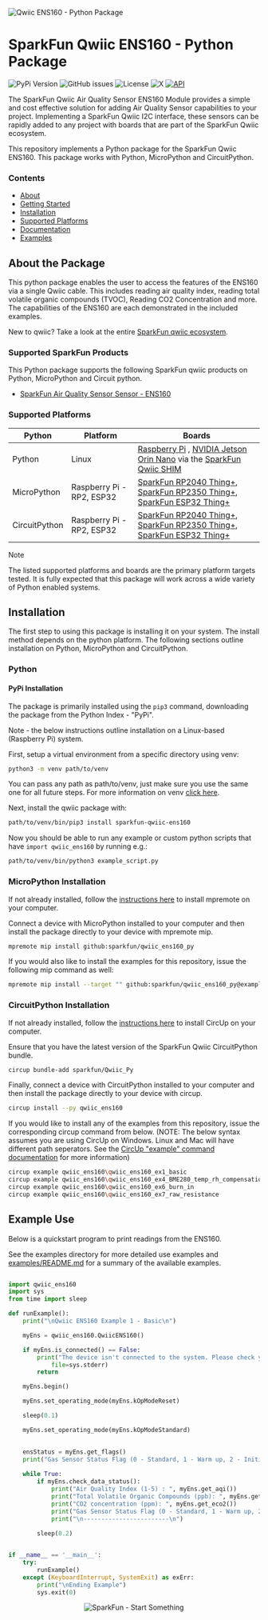 ![Qwiic ENS160 - Python Package](docs/images/gh-banner.png "qwiic ENS160 Python Package")

# SparkFun Qwiic ENS160 - Python Package

![PyPi Version](https://img.shields.io/pypi/v/sparkfun_qwiic_ens160)
![GitHub issues](https://img.shields.io/github/issues/sparkfun/qwiic_ens160_py)
![License](https://img.shields.io/github/license/sparkfun/qwiic_ens160_py)
![X](https://img.shields.io/twitter/follow/sparkfun)
[![API](https://img.shields.io/badge/API%20Reference-blue)](https://docs.sparkfun.com/qwiic_ens160_py/classqwiic__ens160_1_1_qwiic_e_n_s160.html)

The SparkFun Qwiic Air Quality Sensor ENS160 Module provides a simple and cost effective solution for adding Air Quality Sensor capabilities to your project. Implementing a SparkFun Qwiic I2C interface, these sensors can be rapidly added to any project with boards that are part of the SparkFun Qwiic ecosystem.

This repository implements a Python package for the SparkFun Qwiic ENS160. This package works with Python, MicroPython and CircuitPython.

### Contents

* [About](#about-the-package)
* [Getting Started](#getting-started)
* [Installation](#installation)
* [Supported Platforms](#supported-platforms)
* [Documentation](https://docs.sparkfun.com/qwiic_ens160_py/classqwiic__ens160_1_1_qwiic_e_n_s160.html)
* [Examples](#examples)

## About the Package

This python package enables the user to access the features of the ENS160 via a single Qwiic cable. This includes reading air quality index, reading total volatile organic compounds (TVOC), Reading CO2 Concentration and more. The capabilities of the ENS160 are each demonstrated in the included examples.

New to qwiic? Take a look at the entire [SparkFun qwiic ecosystem](https://www.sparkfun.com/qwiic).

### Supported SparkFun Products

This Python package supports the following SparkFun qwiic products on Python, MicroPython and Circuit python. 

* [SparkFun Air Quality Sensor Sensor - ENS160](https://www.sparkfun.com/products/20844)

### Supported Platforms

| Python | Platform | Boards |
|--|--|--|
| Python | Linux | [Raspberry Pi](https://www.sparkfun.com/raspberry-pi-5-8gb.html) , [NVIDIA Jetson Orin Nano](https://www.sparkfun.com/nvidia-jetson-orin-nano-developer-kit.html) via the [SparkFun Qwiic SHIM](https://www.sparkfun.com/sparkfun-qwiic-shim-for-raspberry-pi.html) |
| MicroPython | Raspberry Pi - RP2, ESP32 | [SparkFun RP2040 Thing+](https://www.sparkfun.com/sparkfun-thing-plus-rp2040.html), [SparkFun RP2350 Thing+](https://www.sparkfun.com/sparkfun-thing-plus-rp2350.html), [SparkFun ESP32 Thing+](https://www.sparkfun.com/sparkfun-thing-plus-esp32-wroom-usb-c.html)
|CircuitPython | Raspberry Pi - RP2, ESP32 | [SparkFun RP2040 Thing+](https://www.sparkfun.com/sparkfun-thing-plus-rp2040.html), [SparkFun RP2350 Thing+](https://www.sparkfun.com/sparkfun-thing-plus-rp2350.html), [SparkFun ESP32 Thing+](https://www.sparkfun.com/sparkfun-thing-plus-esp32-wroom-usb-c.html)

> [!NOTE]
> The listed supported platforms and boards are the primary platform targets tested. It is fully expected that this package will work across a wide variety of Python enabled systems. 

## Installation 

The first step to using this package is installing it on your system. The install method depends on the python platform. The following sections outline installation on Python, MicroPython and CircuitPython.

### Python 

#### PyPi Installation

The package is primarily installed using the `pip3` command, downloading the package from the Python Index - "PyPi". 

Note - the below instructions outline installation on a Linux-based (Raspberry Pi) system.

First, setup a virtual environment from a specific directory using venv:
```sh
python3 -m venv path/to/venv
```
You can pass any path as path/to/venv, just make sure you use the same one for all future steps. For more information on venv [click here](https://docs.python.org/3/library/venv.html).

Next, install the qwiic package with:
```sh
path/to/venv/bin/pip3 install sparkfun-qwiic-ens160
```
Now you should be able to run any example or custom python scripts that have `import qwiic_ens160` by running e.g.:
```sh
path/to/venv/bin/python3 example_script.py
```

### MicroPython Installation
If not already installed, follow the [instructions here](https://docs.micropython.org/en/latest/reference/mpremote.html) to install mpremote on your computer.

Connect a device with MicroPython installed to your computer and then install the package directly to your device with mpremote mip.
```sh
mpremote mip install github:sparkfun/qwiic_ens160_py
```

If you would also like to install the examples for this repository, issue the following mip command as well:
```sh
mpremote mip install --target "" github:sparkfun/qwiic_ens160_py@examples
```

### CircuitPython Installation
If not already installed, follow the [instructions here](https://docs.circuitpython.org/projects/circup/en/latest/#installation) to install CircUp on your computer.

Ensure that you have the latest version of the SparkFun Qwiic CircuitPython bundle. 
```sh
circup bundle-add sparkfun/Qwiic_Py
```

Finally, connect a device with CircuitPython installed to your computer and then install the package directly to your device with circup.
```sh
circup install --py qwiic_ens160
```

If you would like to install any of the examples from this repository, issue the corresponding circup command from below. (NOTE: The below syntax assumes you are using CircUp on Windows. Linux and Mac will have different path seperators. See the [CircUp "example" command documentation](https://learn.adafruit.com/keep-your-circuitpython-libraries-on-devices-up-to-date-with-circup/example-command) for more information)

```sh
circup example qwiic_ens160\qwiic_ens160_ex1_basic
circup example qwiic_ens160\qwiic_ens160_ex4_BME280_temp_rh_compensation
circup example qwiic_ens160\qwiic_ens160_ex6_burn_in
circup example qwiic_ens160\qwiic_ens160_ex7_raw_resistance

```

Example Use
 ---------------
Below is a quickstart program to print readings from the ENS160.

See the examples directory for more detailed use examples and [examples/README.md](https://github.com/sparkfun/qwiic_ens160_py/blob/master/examples/README.md) for a summary of the available examples.

```python

import qwiic_ens160
import sys
from time import sleep

def runExample():
	print("\nQwiic ENS160 Example 1 - Basic\n")

	myEns = qwiic_ens160.QwiicENS160()

	if myEns.is_connected() == False:
		print("The device isn't connected to the system. Please check your connection", \
			file=sys.stderr)
		return

	myEns.begin()

	myEns.set_operating_mode(myEns.kOpModeReset)

	sleep(0.1)

	myEns.set_operating_mode(myEns.kOpModeStandard)
	

	ensStatus = myEns.get_flags()
	print("Gas Sensor Status Flag (0 - Standard, 1 - Warm up, 2 - Initial Start Up): ", ensStatus)
	
	while True:
		if myEns.check_data_status():
			print("Air Quality Index (1-5) : ", myEns.get_aqi())
			print("Total Volatile Organic Compounds (ppb): ", myEns.get_tvoc())
			print("CO2 concentration (ppm): ", myEns.get_eco2())
			print("Gas Sensor Status Flag (0 - Standard, 1 - Warm up, 2 - Initial Start Up): ", myEns.get_flags())
			print("\n------------------------\n")
		
		sleep(0.2)


if __name__ == '__main__':
	try:
		runExample()
	except (KeyboardInterrupt, SystemExit) as exErr:
		print("\nEnding Example")
		sys.exit(0)
```
<p align="center">
<img src="https://cdn.sparkfun.com/assets/custom_pages/3/3/4/dark-logo-red-flame.png" alt="SparkFun - Start Something">
</p>
